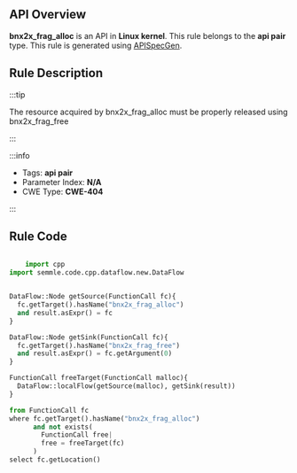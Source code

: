 ---
---


## API Overview
**bnx2x_frag_alloc** is an API in **Linux kernel**. This rule belongs to the **api pair** type. This rule is generated using [APISpecGen](../../tools/APISpecGen).
## Rule Description

:::tip

The resource acquired by bnx2x_frag_alloc must be properly released using bnx2x_frag_free

:::

:::info

- Tags: **api pair**
- Parameter Index: **N/A**
- CWE Type: **CWE-404**

:::

## Rule Code
```python

    import cpp
import semmle.code.cpp.dataflow.new.DataFlow


DataFlow::Node getSource(FunctionCall fc){
  fc.getTarget().hasName("bnx2x_frag_alloc")
  and result.asExpr() = fc
}

DataFlow::Node getSink(FunctionCall fc){
  fc.getTarget().hasName("bnx2x_frag_free")
  and result.asExpr() = fc.getArgument(0)
}

FunctionCall freeTarget(FunctionCall malloc){
  DataFlow::localFlow(getSource(malloc), getSink(result))
}

from FunctionCall fc
where fc.getTarget().hasName("bnx2x_frag_alloc")
      and not exists(
        FunctionCall free| 
        free = freeTarget(fc)
      )
select fc.getLocation()

    
```